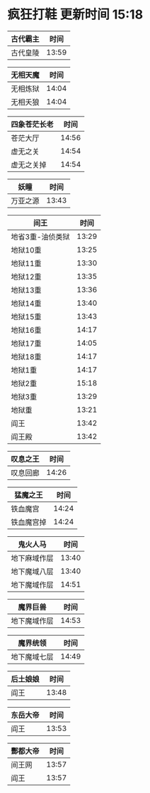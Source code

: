 # 疯狂打鞋 更新时间 15:18

| 古代霸主   | 时间    |
|--------|-------|
| 古代皇陵 | 13:59 |

| 无相天魔   | 时间    |
|--------|-------|
| 无相炼狱 | 14:04 |
| 无相夭狼 | 14:04 |

| 四象苍茫长老   | 时间    |
|--------|-------|
| 苍茫大厅 | 14:56 |
| 虚无之关 | 14:54 |
| 虚无之关掉 | 14:54 |

| 妖瞳   | 时间    |
|--------|-------|
| 万亚之源 | 13:43 |

| 间王   | 时间    |
|--------|-------|
| 地省3重-油侦类狱 | 13:29 |
| 地狱10重 | 13:25 |
| 地狱11重 | 13:30 |
| 地狱12重 | 13:35 |
| 地狱13重 | 13:36 |
| 地狱14重 | 13:40 |
| 地狱15重 | 13:43 |
| 地狱16重 | 14:17 |
| 地狱17重 | 14:05 |
| 地狱18重 | 14:17 |
| 地狱1重 | 14:17 |
| 地狱2重 | 15:18 |
| 地狱3重 | 13:29 |
| 地狱重 | 13:21 |
| 阎王 | 13:42 |
| 阎王殿 | 13:42 |

| 叹息之王   | 时间    |
|--------|-------|
| 叹息回廊 | 14:26 |

| 猛魔之王   | 时间    |
|--------|-------|
| 铁血魔宫 | 14:24 |
| 铁血魔宫掉 | 14:24 |

| 鬼火人马   | 时间    |
|--------|-------|
| 地下麻域作层 | 13:40 |
| 地下魔域八层 | 13:40 |
| 地下魔域作层 | 14:51 |

| 魔界巨兽   | 时间    |
|--------|-------|
| 地下魔域作层 | 14:53 |

| 魔界统领   | 时间    |
|--------|-------|
| 地下魔域七层 | 14:49 |

| 后土娘娘   | 时间    |
|--------|-------|
| 阎王 | 13:48 |

| 东岳大帝   | 时间    |
|--------|-------|
| 阎王 | 13:53 |

| 酆都大帝   | 时间    |
|--------|-------|
| 间王网 | 13:57 |
| 阎王 | 13:57 |